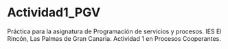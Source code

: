 # Actividad1_PGV
Práctica para la asignatura de Programación de servicios y procesos. IES El Rincón, Las Palmas de Gran Canaria.
Actividad 1 en Procesos Cooperantes.

